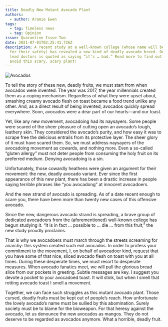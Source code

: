 ```yaml
---
title: Deadly New Mutant Avocado Plant
authors:
  - author: Aramie Ewen
tags:
  - tag: Timeless news
  - tag: Opinion
issue: Quarantine Issue Two
date: 2021-07-01T02:25:41.726Z
description: A recent study at a well-known college (whose name will be censored
  for their safety) has revealed a new kind of deadly avocado breed. One of the
  lead doctors is quoted as saying “it’s … bad.” Read more to find out how to
  avoid this scary, scary plant!
---
```

![Avocados](/assets/image-51-.png "Avocados")

To tell the story of these new, deadly fruits, we must start from when avocados were invented. The year was 2017, the year millennials created them as a coping mechanism. Regardless of what they were upset about, smashing creamy avocado flesh on toast became a food trend unlike any other. And, as a direct result of being invented, avocados quickly spread everywhere. Soon, avocados were a dear part of our hearts—and our toast. 

Yet, like any new movement, avocadoing had its naysayers. Some people were scared of the sheer pleasure of cutting open an avocado’s tough, leathery skin. They considered the avocado’s purity, and how easy it was to scrape free the delicious entrails from its protective layer. The sheer glory of it must have scared them. So, we must address naysayers of the avocadoing movement as cowards, and nothing more. Even a so-called “gluten allergy” must not deter people from consuming the holy fruit on its preferred medium. Denying avocadoing is a sin. 

Unfortunately, those cowardly heathens were given an argument for their movement: the new, deadly avocado variant. Ever since the first appearance of this new plant, there has been a drastic increase in people saying terrible phrases like “you avocadong” at innocent avocadoers. 

And the new strand of avocado is spreading. As of a date recent enough to scare you, there have been more than twenty new cases of this offensive avocado. 

Since the new, dangerous avocado strand is spreading, a brave group of dedicated avocadoers from the (aforementioned) well-known college has begun studying it. “It is in fact … possible to … die … from this fruit,” the new study proudly proclaims. 

That is why we avocadoers must march through the streets screaming for anarchy: this system created such evil avocados. In order to profess your commitment to the movement, I, on behalf of avocadoer kind, request that you have some of that nice, sliced avocado flesh on toast with you at all times. During these desperate times, we must resort to desperate measures. When avocado fanatics meet, we will pull the glorious bread slice from our pockets in greeting. Subtle messages are key. I suggest you devote a pocket to your avocadoed toast. It will stink, but when I smell that rotting avocado toast I smell a movement.

Together, we can face such struggles as this mutant avocado plant. Those cursed, deadly fruits must be kept out of people’s reach. How unfortunate the lovely avocado’s name must be sullied by this abomination. Surely society must be to blame for the bioweapon. For that heresy against the avocado, let us denounce the new avocados as mangos. They do not deserve to be regarded as avocados anymore. What a horrible, deadly fruit.